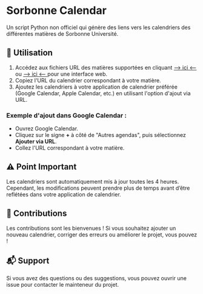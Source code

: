 # Sorbonne Calendar

Un script Python non officiel qui génère des liens vers les calendriers des différentes matières de Sorbonne Université.

## 📅 Utilisation

1. Accédez aux fichiers URL des matières supportées en cliquant [ --> ici <-- ](link.md) ou [ --> ici <-- ](https://obnitram.github.io) pour une interface web.
2. Copiez l'URL du calendrier correspondant à votre matière.
3. Ajoutez les calendriers à votre application de calendrier préférée (Google Calendar, Apple Calendar, etc.) en utilisant l'option d'ajout via URL.

### Exemple d'ajout dans Google Calendar :
   - Ouvrez Google Calendar.
   - Cliquez sur le signe **+** à côté de "Autres agendas", puis sélectionnez **Ajouter via URL**.
   - Collez l'URL correspondant à votre matière.

## ⚠️ Point Important

Les calendriers sont automatiquement mis à jour toutes les 4 heures. Cependant, les modifications peuvent prendre plus de temps avant d’être reflétées dans votre application de calendrier.

## 🤝 Contributions

Les contributions sont les bienvenues ! Si vous souhaitez ajouter un nouveau calendrier, corriger des erreurs ou améliorer le projet, vous pouvez !

## 📬 Support

Si vous avez des questions ou des suggestions, vous pouvez ouvrir une issue pour contacter le mainteneur du projet.
